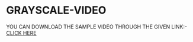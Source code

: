 # GRAYSCALE-VIDEO



YOU CAN DOWNLOAD THE SAMPLE VIDEO THROUGH THE GIVEN LINK:-
<a href="https://drive.google.com/file/d/1mMmRqwUgBI6W2zUeYVeU_4hA0Z2NHLGS/view?usp=sharing">CLICK HERE</a>
